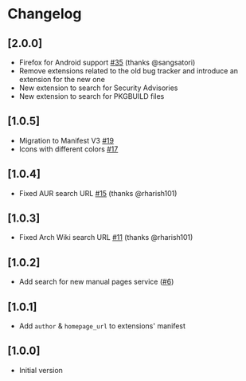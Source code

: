 # Changelog

## [2.0.0]

- Firefox for Android support [#35](https://github.com/noraj/firefox-extension-arch-search/pull/35) (thanks @sangsatori)
- Remove extensions related to the old bug tracker and introduce an extension for the new one
- New extension to search for Security Advisories
- New extension to search for PKGBUILD files

## [1.0.5]

- Migration to Manifest V3 [#19](https://github.com/noraj/firefox-extension-arch-search/issues/19)
- Icons with different colors [#17](https://github.com/noraj/firefox-extension-arch-search/issues/17)

## [1.0.4]

- Fixed AUR search URL [#15](https://github.com/noraj/firefox-extension-arch-search/pull/15) (thanks @rharish101)

## [1.0.3]

- Fixed Arch Wiki search URL [#11](https://github.com/noraj/firefox-extension-arch-search/pull/11) (thanks @rharish101)

## [1.0.2]

- Add search for new manual pages service ([#6](https://github.com/noraj/firefox-extension-arch-search/issues/6))

## [1.0.1]

- Add `author` & `homepage_url` to extensions' manifest

## [1.0.0]

- Initial version
